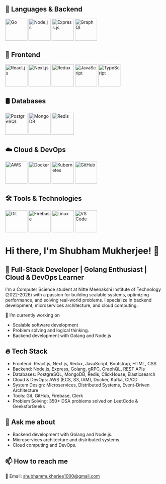 ## 🚀 Languages & Backend
<p align="left">
  <img src="https://cdn.jsdelivr.net/gh/devicons/devicon/icons/go/go-original.svg" alt="Go" width="70" height="70"/>
  <img src="https://cdn.jsdelivr.net/gh/devicons/devicon/icons/nodejs/nodejs-original.svg" alt="Node.js" width="70" height="70"/>
  <img src="https://cdn.jsdelivr.net/gh/devicons/devicon/icons/express/express-original.svg" alt="Express.js" width="70" height="70"/>
  <img src="https://cdn.jsdelivr.net/gh/devicons/devicon/icons/graphql/graphql-plain.svg" alt="GraphQL" width="70" height="70"/>
</p>

## 🎨 Frontend
<p align="left">
  <img src="https://cdn.jsdelivr.net/gh/devicons/devicon/icons/react/react-original.svg" alt="React.js" width="70" height="70"/>
  <img src="https://cdn.jsdelivr.net/gh/devicons/devicon/icons/nextjs/nextjs-original.svg" alt="Next.js" width="70" height="70"/>
  <img src="https://cdn.jsdelivr.net/gh/devicons/devicon/icons/redux/redux-original.svg" alt="Redux" width="70" height="70"/>
  <img src="https://cdn.jsdelivr.net/gh/devicons/devicon/icons/javascript/javascript-original.svg" alt="JavaScript" width="70" height="70"/>
  <img src="https://cdn.jsdelivr.net/gh/devicons/devicon/icons/typescript/typescript-original.svg" alt="TypeScript" width="70" height="70"/>
</p>

## 🛢️ Databases
<p align="left">
  <img src="https://cdn.jsdelivr.net/gh/devicons/devicon/icons/postgresql/postgresql-original.svg" alt="PostgreSQL" width="70" height="70"/>
  <img src="https://cdn.jsdelivr.net/gh/devicons/devicon/icons/mongodb/mongodb-original.svg" alt="MongoDB" width="70" height="70"/>
  <img src="https://cdn.jsdelivr.net/gh/devicons/devicon/icons/redis/redis-original.svg" alt="Redis" width="70" height="70"/>
</p>

## ☁️ Cloud & DevOps
<p align="left">
  <img src="https://cdn.jsdelivr.net/gh/devicons/devicon/icons/amazonwebservices/amazonwebservices-original.svg" alt="AWS" width="70" height="70"/>
  <img src="https://cdn.jsdelivr.net/gh/devicons/devicon/icons/docker/docker-original.svg" alt="Docker" width="70" height="70"/>
  <img src="https://cdn.jsdelivr.net/gh/devicons/devicon/icons/kubernetes/kubernetes-plain.svg" alt="Kubernetes" width="70" height="70"/>
  <img src="https://cdn.jsdelivr.net/gh/devicons/devicon/icons/github/github-original.svg" alt="GitHub" width="70" height="70"/>
</p>

## 🛠️ Tools & Technologies
<p align="left">
  <img src="https://cdn.jsdelivr.net/gh/devicons/devicon/icons/git/git-original.svg" alt="Git" width="70" height="70"/>
  <img src="https://cdn.jsdelivr.net/gh/devicons/devicon/icons/firebase/firebase-plain.svg" alt="Firebase" width="70" height="70"/>
  <img src="https://cdn.jsdelivr.net/gh/devicons/devicon/icons/linux/linux-original.svg" alt="Linux" width="70" height="70"/>
  <img src="https://cdn.jsdelivr.net/gh/devicons/devicon/icons/vscode/vscode-original.svg" alt="VS Code" width="70" height="70"/>
</p>





# Hi there, I'm Shubham Mukherjee! 👋
## 🚀 Full-Stack Developer | Golang Enthusiast | Cloud & DevOps Learner



I'm a Computer Science student at Nitte Meenakshi Institute of Technology (2022-2026) with a passion for building scalable systems, optimizing performance, and solving real-world problems. I specialize in backend development, microservices architecture, and cloud computing.

🔭 I’m currently working on

- Scalable software development
- Problem solving and logical thinking.
- Backend development with Golang and Node.js

## 🔥 Tech Stack

- Frontend: React.js, Next.js, Redux, JavaScript, Bootstrap, HTML, CSS
- Backend: Node.js, Express, Golang, gRPC, GraphQL, REST APIs
- Databases: PostgreSQL, MongoDB, Redis, ClickHouse, Elasticsearch
- Cloud & DevOps: AWS (ECS, S3, IAM), Docker, Kafka, CI/CD
- System Design: Microservices, Distributed Systems, Event-Driven Architecture
- Tools: Git, GitHub, Firebase, Clerk
- Problem Solving: 350+ DSA problems solved on LeetCode & GeeksforGeeks

## 💬 Ask me about

- Backend development with Golang and Node.js.
- Microservices architecture and distributed systems.
- Cloud computing and DevOps.

## 📫 How to reach me
📧 Email: shubhammukherjee1000@gmail.com
